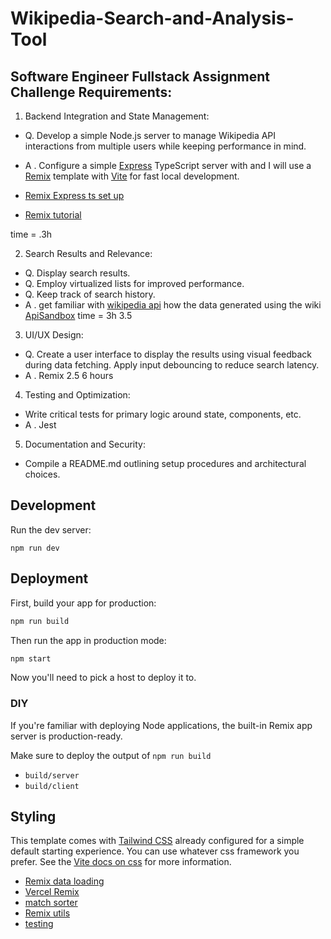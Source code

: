 # Wikipedia-Search-and-Analysis-Tool

## Software Engineer Fullstack Assignment Challenge Requirements:

1. Backend Integration and State Management:
- Q. Develop a simple Node.js server to manage Wikipedia API
interactions from multiple users while keeping performance in
mind.
- A . Configure a simple [Express](https://expressjs.com/) TypeScript server with and I will use a [Remix](https://remix.run/) template with [Vite](https://vite.dev/guide/why) for fast local development.

- [Remix Express ts set up](https://dev.to/mihaiandrei97/remix-express-ts-1614)
- [Remix tutorial](https://remix.run/docs/en/main/start/tutorial)

time = .3h

2. Search Results and Relevance:
- Q. Display search results.
- Q. Employ virtualized lists for improved performance.
- Q. Keep track of search history.
- A . get familiar with [wikipedia api](https://www.mediawiki.org/wiki/API:Main_page) how the data generated using the
wiki [ApiSandbox](https://en.wikipedia.org/wiki/Special:ApiSandbox#action=jsondata&format=json&title=&formatversion=2)
time = 3h
3.5
3. UI/UX Design:
- Q. Create a user interface to display the results using visual
feedback during data fetching. Apply input debouncing to
reduce search latency.
- A . Remix
2.5
6 hours

4. Testing and Optimization:
- Write critical tests for primary logic around state, components,
etc.
- A . Jest

5. Documentation and Security:
- Compile a README.md outlining setup procedures and
architectural choices.



## Development

Run the dev server:

```shellscript
npm run dev
```

## Deployment

First, build your app for production:

```sh
npm run build
```

Then run the app in production mode:

```sh
npm start
```

Now you'll need to pick a host to deploy it to.

### DIY

If you're familiar with deploying Node applications, the built-in Remix app server is production-ready.

Make sure to deploy the output of `npm run build`

- `build/server`
- `build/client`

## Styling

This template comes with [Tailwind CSS](https://tailwindcss.com/) already configured for a simple default starting experience. You can use whatever css framework you prefer. See the [Vite docs on css](https://vitejs.dev/guide/features.html#css) for more information.

- [Remix data loading](https://remix.run/docs/en/main/guides/data-loading)
- [Vercel Remix](https://vercel.com/docs/frameworks/remix)
- [match sorter](https://www.npmjs.com/package/match-sorter)
- [Remix utils](https://remix.run/resources/remix-utils)
- [testing](https://app.studyraid.com/en/read/5717/124616/testing-your-remix-application)
